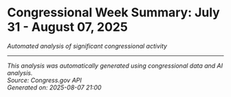 # Congressional Week Summary: July 31 - August 07, 2025

*Automated analysis of significant congressional activity*

---


*This analysis was automatically generated using congressional data and AI analysis.*  
*Source: Congress.gov API*  
*Generated on: 2025-08-07 21:00*
